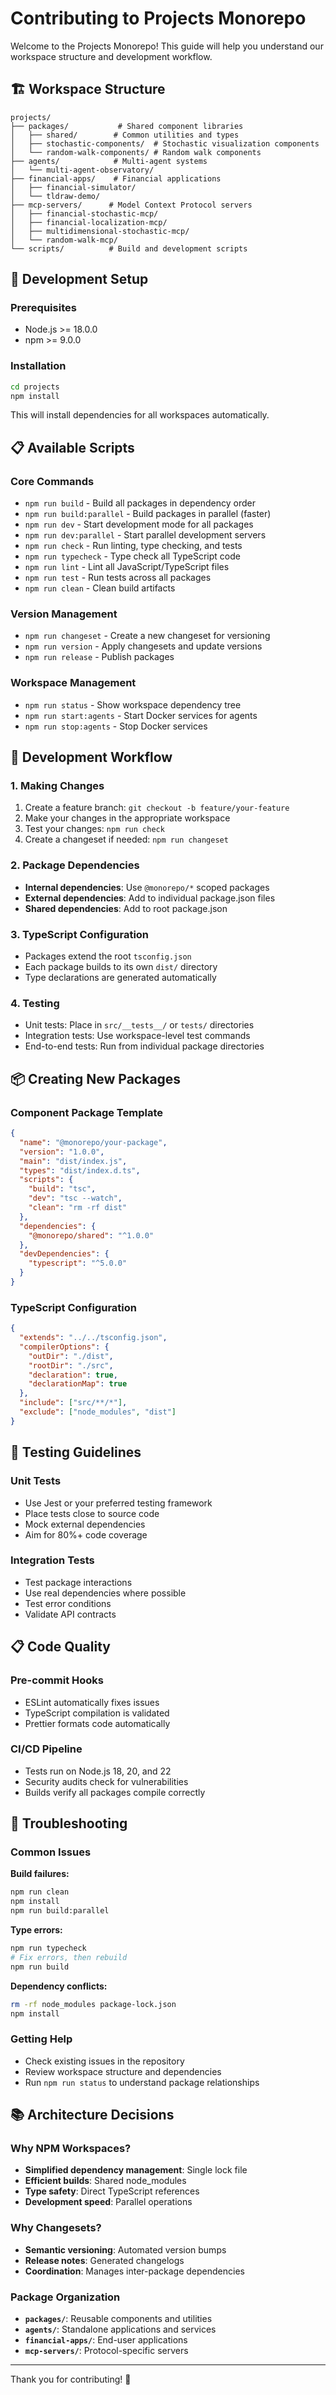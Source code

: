 # Contributing to Projects Monorepo

Welcome to the Projects Monorepo! This guide will help you understand our workspace structure and development workflow.

## 🏗️ Workspace Structure

```
projects/
├── packages/           # Shared component libraries
│   ├── shared/        # Common utilities and types
│   ├── stochastic-components/  # Stochastic visualization components
│   └── random-walk-components/ # Random walk components
├── agents/            # Multi-agent systems
│   └── multi-agent-observatory/
├── financial-apps/    # Financial applications
│   ├── financial-simulator/
│   └── tldraw-demo/
├── mcp-servers/      # Model Context Protocol servers
│   ├── financial-stochastic-mcp/
│   ├── financial-localization-mcp/
│   ├── multidimensional-stochastic-mcp/
│   └── random-walk-mcp/
└── scripts/          # Build and development scripts
```

## 🚀 Development Setup

### Prerequisites
- Node.js >= 18.0.0
- npm >= 9.0.0

### Installation
```bash
cd projects
npm install
```

This will install dependencies for all workspaces automatically.

## 📋 Available Scripts

### Core Commands
- `npm run build` - Build all packages in dependency order
- `npm run build:parallel` - Build packages in parallel (faster)
- `npm run dev` - Start development mode for all packages
- `npm run dev:parallel` - Start parallel development servers
- `npm run check` - Run linting, type checking, and tests
- `npm run typecheck` - Type check all TypeScript code
- `npm run lint` - Lint all JavaScript/TypeScript files
- `npm run test` - Run tests across all packages
- `npm run clean` - Clean build artifacts

### Version Management
- `npm run changeset` - Create a new changeset for versioning
- `npm run version` - Apply changesets and update versions
- `npm run release` - Publish packages

### Workspace Management
- `npm run status` - Show workspace dependency tree
- `npm run start:agents` - Start Docker services for agents
- `npm run stop:agents` - Stop Docker services

## 🔄 Development Workflow

### 1. Making Changes
1. Create a feature branch: `git checkout -b feature/your-feature`
2. Make your changes in the appropriate workspace
3. Test your changes: `npm run check`
4. Create a changeset if needed: `npm run changeset`

### 2. Package Dependencies
- **Internal dependencies**: Use `@monorepo/*` scoped packages
- **External dependencies**: Add to individual package.json files
- **Shared dependencies**: Add to root package.json

### 3. TypeScript Configuration
- Packages extend the root `tsconfig.json`
- Each package builds to its own `dist/` directory
- Type declarations are generated automatically

### 4. Testing
- Unit tests: Place in `src/__tests__/` or `tests/` directories
- Integration tests: Use workspace-level test commands
- End-to-end tests: Run from individual package directories

## 📦 Creating New Packages

### Component Package Template
```json
{
  "name": "@monorepo/your-package",
  "version": "1.0.0",
  "main": "dist/index.js",
  "types": "dist/index.d.ts",
  "scripts": {
    "build": "tsc",
    "dev": "tsc --watch",
    "clean": "rm -rf dist"
  },
  "dependencies": {
    "@monorepo/shared": "^1.0.0"
  },
  "devDependencies": {
    "typescript": "^5.0.0"
  }
}
```

### TypeScript Configuration
```json
{
  "extends": "../../tsconfig.json",
  "compilerOptions": {
    "outDir": "./dist",
    "rootDir": "./src",
    "declaration": true,
    "declarationMap": true
  },
  "include": ["src/**/*"],
  "exclude": ["node_modules", "dist"]
}
```

## 🧪 Testing Guidelines

### Unit Tests
- Use Jest or your preferred testing framework
- Place tests close to source code
- Mock external dependencies
- Aim for 80%+ code coverage

### Integration Tests
- Test package interactions
- Use real dependencies where possible
- Test error conditions
- Validate API contracts

## 📋 Code Quality

### Pre-commit Hooks
- ESLint automatically fixes issues
- TypeScript compilation is validated
- Prettier formats code automatically

### CI/CD Pipeline
- Tests run on Node.js 18, 20, and 22
- Security audits check for vulnerabilities
- Builds verify all packages compile correctly

## 🐛 Troubleshooting

### Common Issues

**Build failures:**
```bash
npm run clean
npm install
npm run build:parallel
```

**Type errors:**
```bash
npm run typecheck
# Fix errors, then rebuild
npm run build
```

**Dependency conflicts:**
```bash
rm -rf node_modules package-lock.json
npm install
```

### Getting Help
- Check existing issues in the repository
- Review workspace structure and dependencies
- Run `npm run status` to understand package relationships

## 📚 Architecture Decisions

### Why NPM Workspaces?
- **Simplified dependency management**: Single lock file
- **Efficient builds**: Shared node_modules
- **Type safety**: Direct TypeScript references
- **Development speed**: Parallel operations

### Why Changesets?
- **Semantic versioning**: Automated version bumps
- **Release notes**: Generated changelogs
- **Coordination**: Manages inter-package dependencies

### Package Organization
- **`packages/`**: Reusable components and utilities
- **`agents/`**: Standalone applications and services
- **`financial-apps/`**: End-user applications
- **`mcp-servers/`**: Protocol-specific servers

---

Thank you for contributing! 🎉